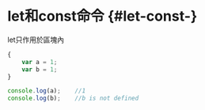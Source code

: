 # let和const命令 {#let-const-}

let只作用於區塊內

```js
{
    var a = 1;
    var b = 1;
}

console.log(a);    //1
console.log(b);    //b is not defined
```





